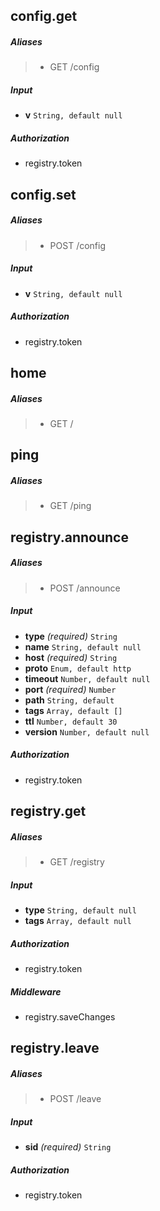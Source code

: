 
## config.get
##### Aliases 
> - GET /config

##### Input 
 - **v**  `String, default null`

##### Authorization 
 - registry.token



## config.set
##### Aliases 
> - POST /config

##### Input 
 - **v**  `String, default null`

##### Authorization 
 - registry.token



## home
##### Aliases 
> - GET /


## ping
##### Aliases 
> - GET /ping


## registry.announce
##### Aliases 
> - POST /announce

##### Input 
 - **type** *(required)*  `String`
 - **name**  `String, default null`
 - **host** *(required)*  `String`
 - **proto**  `Enum, default http`
 - **timeout**  `Number, default null`
 - **port** *(required)*  `Number`
 - **path**  `String, default `
 - **tags**  `Array, default []`
 - **ttl**  `Number, default 30`
 - **version**  `Number, default null`

##### Authorization 
 - registry.token



## registry.get
##### Aliases 
> - GET /registry

##### Input 
 - **type**  `String, default null`
 - **tags**  `Array, default null`

##### Authorization 
 - registry.token


##### Middleware 
 - registry.saveChanges



## registry.leave
##### Aliases 
> - POST /leave

##### Input 
 - **sid** *(required)*  `String`

##### Authorization 
 - registry.token


